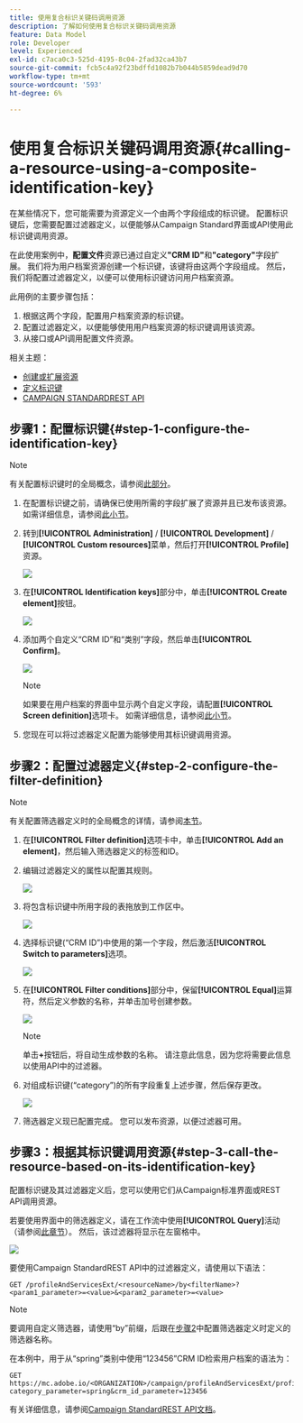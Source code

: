 ```yaml
---
title: 使用复合标识关键码调用资源
description: 了解如何使用复合标识关键码调用资源
feature: Data Model
role: Developer
level: Experienced
exl-id: c7aca0c3-525d-4195-8c04-2fad32ca43b7
source-git-commit: fcb5c4a92f23bdffd1082b7b044b5859dead9d70
workflow-type: tm+mt
source-wordcount: '593'
ht-degree: 6%

---
```


# 使用复合标识关键码调用资源{#calling-a-resource-using-a-composite-identification-key}

在某些情况下，您可能需要为资源定义一个由两个字段组成的标识键。 配置标识键后，您需要配置过滤器定义，以便能够从Campaign Standard界面或API使用此标识键调用资源。

在此使用案例中，**配置文件**&#x200B;资源已通过自定义&#x200B;**&quot;CRM ID&quot;**&#x200B;和&#x200B;**&quot;category&quot;**&#x200B;字段扩展。 我们将为用户档案资源创建一个标识键，该键将由这两个字段组成。 然后，我们将配置过滤器定义，以便可以使用标识键访问用户档案资源。

此用例的主要步骤包括：

1. 根据这两个字段，配置用户档案资源的标识键。
1. 配置过滤器定义，以便能够使用用户档案资源的标识键调用该资源。
1. 从接口或API调用配置文件资源。

相关主题：

* [创建或扩展资源](../../developing/using/creating-or-extending-the-resource.md)
* [定义标识键](../../developing/using/configuring-the-resource-s-data-structure.md#defining-identification-keys)
* [CAMPAIGN STANDARDREST API](../../api/using/get-started-apis.md)

## 步骤1：配置标识键{#step-1-configure-the-identification-key}

>[!NOTE]
> 有关配置标识键时的全局概念，请参阅[此部分](../../developing/using/configuring-the-resource-s-data-structure.md#defining-identification-keys)。

1. 在配置标识键之前，请确保已使用所需的字段扩展了资源并且已发布该资源。 如需详细信息，请参阅[此小节](../../developing/using/creating-or-extending-the-resource.md)。

1. 转到&#x200B;**[!UICONTROL Administration]** / **[!UICONTROL Development]** / **[!UICONTROL Custom resources]**&#x200B;菜单，然后打开&#x200B;**[!UICONTROL Profile]**&#x200B;资源。

   ![](assets/uc_idkey1.png)

1. 在&#x200B;**[!UICONTROL Identification keys]**&#x200B;部分中，单击&#x200B;**[!UICONTROL Create element]**&#x200B;按钮。

   ![](assets/uc_idkey2.png)

1. 添加两个自定义“CRM ID”和“类别”字段，然后单击&#x200B;**[!UICONTROL Confirm]**。

   ![](assets/uc_idkey3.png)

   >[!NOTE]
   > 如果要在用户档案的界面中显示两个自定义字段，请配置&#x200B;**[!UICONTROL Screen definition]**&#x200B;选项卡。 如需详细信息，请参阅[此小节](../../developing/using/configuring-the-screen-definition.md)。

1. 您现在可以将过滤器定义配置为能够使用其标识键调用资源。

## 步骤2：配置过滤器定义{#step-2-configure-the-filter-definition}

>[!NOTE]
> 有关配置筛选器定义时的全局概念的详情，请参阅[本节](../../developing/using/configuring-filter-definition.md)。

1. 在&#x200B;**[!UICONTROL Filter definition]**&#x200B;选项卡中，单击&#x200B;**[!UICONTROL Add an element]**，然后输入筛选器定义的标签和ID。

1. 编辑过滤器定义的属性以配置其规则。

   ![](assets/uc_idkey4.png)

1. 将包含标识键中所用字段的表拖放到工作区中。

   ![](assets/uc_idkey5.png)

1. 选择标识键(“CRM ID”)中使用的第一个字段，然后激活&#x200B;**[!UICONTROL Switch to parameters]**&#x200B;选项。

   ![](assets/uc_idkey6.png)

1. 在&#x200B;**[!UICONTROL Filter conditions]**&#x200B;部分中，保留&#x200B;**[!UICONTROL Equal]**&#x200B;运算符，然后定义参数的名称，并单击加号创建参数。

   ![](assets/uc_idkey7.png)

   >[!NOTE]
   > 单击&#x200B;**+**&#x200B;按钮后，将自动生成参数的名称。 请注意此信息，因为您将需要此信息以使用API中的过滤器。

1. 对组成标识键(“category”)的所有字段重复上述步骤，然后保存更改。

   ![](assets/uc_idkey8.png)

1. 筛选器定义现已配置完成。 您可以发布资源，以便过滤器可用。

## 步骤3：根据其标识键调用资源{#step-3-call-the-resource-based-on-its-identification-key}

配置标识键及其过滤器定义后，您可以使用它们从Campaign标准界面或REST API调用资源。

若要使用界面中的筛选器定义，请在工作流中使用&#x200B;**[!UICONTROL Query]**&#x200B;活动（请参阅[此章节](../../automating/using/query.md)）。 然后，该过滤器将显示在左窗格中。

![](assets/uc_idkey9.png)

要使用Campaign StandardREST API中的过滤器定义，请使用以下语法：

```
GET /profileAndServicesExt/<resourceName>/by<filterName>?<param1_parameter>=<value>&<param2_parameter>=<value>
```

>[!NOTE]
>要调用自定义筛选器，请使用“by”前缀，后跟在[步骤2](../../developing/using/uc-calling-resource-id-key.md#step-2-configure-the-filter-definition)中配置筛选器定义时定义的筛选器名称。

在本例中，用于从“spring”类别中使用“123456”CRM ID检索用户档案的语法为：

```
GET https://mc.adobe.io/<ORGANIZATION>/campaign/profileAndServicesExt/profile/byidentification_key?category_parameter=spring&crm_id_parameter=123456
```

有关详细信息，请参阅[Campaign StandardREST API文档](../../api/using/filtering.md)。
